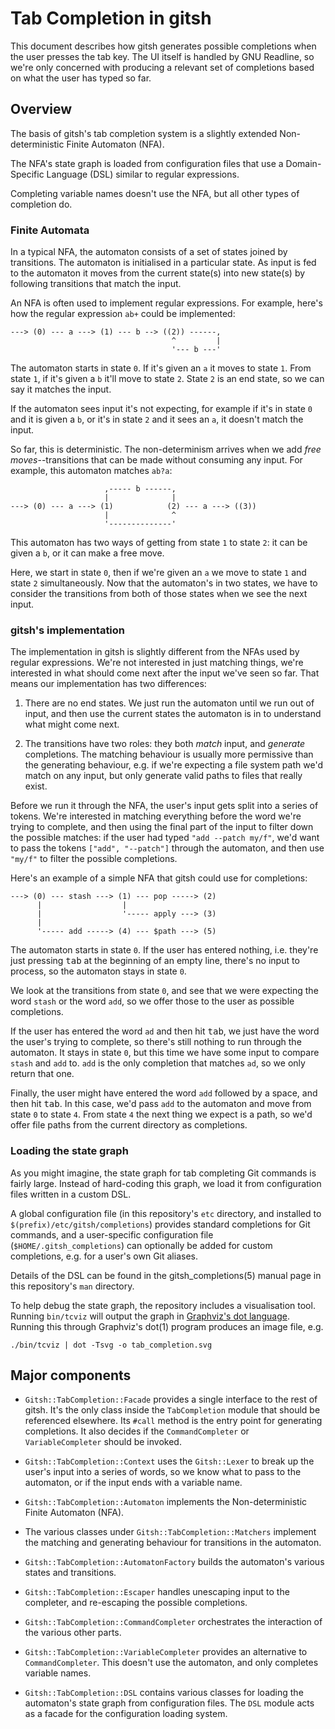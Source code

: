 # Tab Completion in gitsh

This document describes how gitsh generates possible completions when the user
presses the tab key. The UI itself is handled by GNU Readline, so we're only
concerned with producing a relevant set of completions based on what the user
has typed so far.

## Overview

The basis of gitsh's tab completion system is a slightly extended
Non-deterministic Finite Automaton (NFA).

The NFA's state graph is loaded from configuration files that use a
Domain-Specific Language (DSL) similar to regular expressions.

Completing variable names doesn't use the NFA, but all other types of completion
do.

### Finite Automata

In a typical NFA, the automaton consists of a set of states joined by
transitions. The automaton is initialised in a particular state. As input is fed
to the automaton it moves from the current state(s) into new state(s) by
following transitions that match the input.

An NFA is often used to implement regular expressions. For example, here's how
the regular expression `ab+` could be implemented:

    ---> (0) --- a ---> (1) --- b --> ((2)) ------,
                                        ^         |
                                        '--- b ---'

The automaton starts in state `0`. If it's given an `a` it moves to state `1`.
From state `1`, if it's given a `b` it'll move to state `2`. State `2` is an end
state, so we can say it matches the input.

If the automaton sees input it's not expecting, for example if it's in state `0`
and it is given a `b`, or it's in state `2` and it sees an `a`, it doesn't match
the input.

So far, this is deterministic. The non-determinism arrives when we add _free
moves_--transitions that can be made without consuming any input. For example,
this automaton matches `ab?a`:

                         ,----- b ------,
                         |              |
    ---> (0) --- a ---> (1)            (2) --- a ---> ((3))
                         |              ^
                         '--------------'

This automaton has two ways of getting from state `1` to state `2`: it can be
given a `b`, or it can make a free move.

Here, we start in state `0`, then if we're given an `a` we move to state `1` and
state `2` simultaneously. Now that the automaton's in two states, we have to
consider the transitions from both of those states when we see the next input.

### gitsh's implementation

The implementation in gitsh is slightly different from the NFAs used by regular
expressions. We're not interested in just matching things, we're interested in
what should come next after the input we've seen so far. That means our
implementation has two differences:

1. There are no end states. We just run the automaton until we run out of input,
   and then use the current states the automaton is in to understand what might
   come next.

2. The transitions have two roles: they both _match_ input, and _generate_
   completions. The matching behaviour is usually more permissive than the
   generating behaviour, e.g. if we're expecting a file system path we'd match
   on any input, but only generate valid paths to files that really exist.

Before we run it through the NFA, the user's input gets split into a series of
tokens. We're interested in matching everything before the word we're trying to
complete, and then using the final part of the input to filter down the possible
matches: if the user had typed `"add --patch my/f"`, we'd want to pass the
tokens `["add", "--patch"]` through the automaton, and then use `"my/f"` to
filter the possible completions.

Here's an example of a simple NFA that gitsh could use for completions:

    ---> (0) --- stash ---> (1) --- pop -----> (2)
          |                  |
          |                  '----- apply ---> (3)
          |
          '----- add -----> (4) --- $path ---> (5)

The automaton starts in state `0`. If the user has entered nothing, i.e. they're
just pressing <kbd>tab</kbd> at the beginning of an empty line, there's no input
to process, so the automaton stays in state `0`.

We look at the transitions from state `0`, and see that we were expecting the
word `stash` or the word `add`, so we offer those to the user as possible
completions.

If the user has entered the word `ad` and then hit <kbd>tab</kbd>, we just have
the word the user's trying to complete, so there's still nothing to run through
the automaton. It stays in state `0`, but this time we have some input to
compare `stash` and `add` to. `add` is the only completion that matches `ad`, so
we only return that one.

Finally, the user might have entered the word `add` followed by a space, and
then hit <kbd>tab</kbd>. In this case, we'd pass `add` to the automaton and move
from state `0` to state `4`. From state `4` the next thing we expect is a path,
so we'd offer file paths from the current directory as completions.

### Loading the state graph

As you might imagine, the state graph for tab completing Git commands is fairly
large. Instead of hard-coding this graph, we load it from configuration files
written in a custom DSL.

A global configuration file (in this repository's `etc` directory, and installed
to `$(prefix)/etc/gitsh/completions`) provides standard completions for Git
commands, and a user-specific configuration file (`$HOME/.gitsh_completions`)
can optionally be added for custom completions, e.g. for a user's own Git
aliases.

Details of the DSL can be found in the gitsh\_completions(5) manual page in this
repository's `man` directory.

To help debug the state graph, the repository includes a visualisation tool.
Running `bin/tcviz` will output the graph in [Graphviz's dot language][1].
Running this through Graphviz's dot(1) program produces an image file, e.g.

    ./bin/tcviz | dot -Tsvg -o tab_completion.svg

[1]: http://www.graphviz.org/content/dot-language

## Major components

- `Gitsh::TabCompletion::Facade` provides a single interface to the rest of
  gitsh. It's the only class inside the `TabCompletion` module that should be
  referenced elsewhere. Its `#call` method is the entry point for generating
  completions. It also decides if the `CommandCompleter` or `VariableCompleter`
  should be invoked.

- `Gitsh::TabCompletion::Context` uses the `Gitsh::Lexer` to break up the user's
  input into a series of words, so we know what to pass to the automaton, or if
  the input ends with a variable name.

- `Gitsh::TabCompletion::Automaton` implements the Non-deterministic Finite
  Automaton (NFA).

- The various classes under `Gitsh::TabCompletion::Matchers` implement the
  matching and generating behaviour for transitions in the automaton.

- `Gitsh::TabCompletion::AutomatonFactory` builds the automaton's various
  states and transitions.

- `Gitsh::TabCompletion::Escaper` handles unescaping input to the completer,
  and re-escaping the possible completions.

- `Gitsh::TabCompletion::CommandCompleter` orchestrates the interaction of the
  various other parts.

- `Gitsh::TabCompletion::VariableCompleter` provides an alternative to
  `CommandCompleter`. This doesn't use the automaton, and only completes
  variable names.

- `Gitsh::TabCompletion::DSL` contains various classes for loading the
  automaton's state graph from configuration files. The `DSL` module acts as a
  facade for the configuration loading system.
